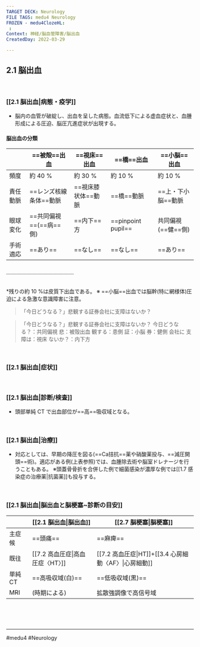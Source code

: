 ```yaml
---
TARGET DECK: Neurology
FILE TAGS: medu4 Neurology
FROZEN - medu4ClozeHL:
 : 
Context: 神経/脳血管障害/脳出血
CreatedDay: 2022-03-29

---
```


## 2.1 脳出血

<br>

### [[2.1 脳出血|病態・疫学]]
* 脳内の血管が破綻し、出血を呈した病態。血流低下による虚血症状と、血腫形成による圧迫、脳圧亢進症状が出現する。
#### 脳出血の分類
| |==被殻==出血|==視床==出血|==橋==出血|==小脳==出血|
|---|---|---|---|---|
|頻度|約 40 %|約 30 %|約 10 %|約 10 %|
|責任動脈|==レンズ核線条体==動脈|==視床膝状体==動脈|==橋==動脈|==上・下小脳==動脈|
|眼球変化|==共同偏視==(==病==側)|==内下==方|==pinpoint pupil==|共同偏視(==健==側)|
|手術適応|==あり==|==なし==|==なし==|==あり==|
###### ＿＿＿＿＿＿＿＿＿＿＿＿＿
\*残りの約 10 %は皮質下出血である。
※ ==小脳==出血では脳幹(特に網様体)圧迫による急激な意識障害に注意。
>「今日どうなる？」悲観する証券会社に支障はないか？
<!--ID: 1648705158484-->

>「今日どうなる？」悲観する証券会社に支障はないか？
>今日どうなる？：共同偏視
>悲：被殻出血
>観する：患側
>証：小脳
>券：健側
>会社に
>支障は：視床
>ないか？：内下方


<br>

### [[2.1 脳出血|症状]]


<br>

### [[2.1 脳出血|診断/検査]]
* 頭部単純 CT で出血部位が==高==吸収域となる。
<!--ID: 1648705158491-->


<br>

### [[2.1 脳出血|治療]]
* 対応としては、早期の降圧を図る(==Ca拮抗==薬や硝酸薬投与、==減圧開頭==術)。適応がある例(上表参照)では、血腫除去術や脳室ドレナージを行うこともある。
 ※頭蓋骨骨折を合併した例で細菌感染が濃厚な例では[[1.7 感染症の治療薬|抗菌薬]]も投与する。
<!--ID: 1648705158498-->



<br>

### [[2.1 脳出血|脳出血と脳梗塞~診断の目安]]
| |[[2.1 脳出血\|脳出血]]|[[2.7 脳梗塞\|脳梗塞]]|
|---|---|---|
|主症候|==頭痛==|==麻痺==|
|既往|[[7.2 高血圧症\|高血圧症〈HT〉]]|[[7.2 高血圧症\|HT]]+[[3.4 心房細動〈AF〉\|心房細動]]|
|単純 CT|==高吸収域(白)==|==低吸収域(黒)==|
|MRI|(時期による)|拡散強調像で高信号域|
<!--ID: 1648705158505-->


<br><br><br>

---


#medu4 #Neurology 